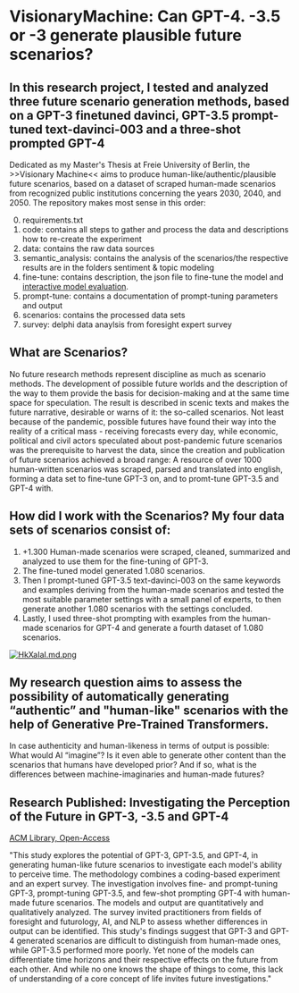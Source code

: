 # VisionaryMachine: Can GPT-4. -3.5 or -3 generate plausible future scenarios?

## In this research project, I tested and analyzed three future scenario generation methods, based on a GPT-3 finetuned davinci, GPT-3.5 prompt-tuned text-davinci-003 and a three-shot prompted GPT-4

Dedicated as my Master's Thesis at Freie University of Berlin, the >>Visionary Machine<< aims to produce human-like/authentic/plausible future scenarios, based on a dataset of scraped human-made scenarios from recognized public institutions concerning the years 2030, 2040, and 2050. The repository makes most sense in this order:

0) requirements.txt
1) code: contains all steps to gather and process the data and descriptions how to re-create the experiment
2) data: contains the raw data sources
3) semantic_analysis: contains the analysis of the scenarios/the respective results are in the folders sentiment & topic modeling
4) fine-tune: contains description, the json file to fine-tune the model and [interactive model evaluation](https://api.wandb.ai/links/kozachekdiana/vanist0j).
5) prompt-tune: contains a documentation of prompt-tuning parameters and output
6) scenarios: contains the processed data sets
7) survey: delphi data anaylsis from foresight expert survey

## What are Scenarios?

No future research methods represent discipline as much as scenario methods. The development of possible future worlds and the description of the way to them provide the basis for decision-making and at the same time space for speculation. The result is described in scenic texts and makes the future narrative, desirable or warns of it: the so-called scenarios. Not least because of the pandemic, possible futures have found their way into the reality of a critical mass - receiving forecasts every day, while economic, political and civil actors speculated about post-pandemic future scenarios was the prerequisite to harvest the data, since the creation and publication of future scenarios achieved a broad range: A resource of over 1000 human-written scenarios was scraped, parsed and translated into english, forming a data set to fine-tune GPT-3 on, and to promt-tune GPT-3.5 and GPT-4 with.

## How did I work with the Scenarios? My four data sets of scenarios consist of:

1) +1.300 Human-made scenarios were scraped, cleaned, summarized and analyzed to use them for the fine-tuning of GPT-3. 
2) The fine-tuned model generated 1.080 scenarios. 
3) Then I prompt-tuned GPT-3.5 text-davinci-003 on the same keywords and examples deriving from the human-made scenarios and tested the most suitable parameter settings with a small panel of experts, to then generate another 1.080 scenarios with the settings concluded. 
4) Lastly, I used three-shot prompting with examples from the human-made scenarios for GPT-4 and generate a fourth dataset of 1.080 scenarios.

<a href="https://freeimage.host/i/HkXaIaI"><img src="https://iili.io/HkXaIaI.md.png" alt="HkXaIaI.md.png" border="0"></a>

## My research question aims to assess the possibility of automatically generating “authentic” and "human-like" scenarios with the help of Generative Pre-Trained Transformers.

In case authenticity and human-likeness in terms of output is possible: What would AI “imagine”? Is it even able to generate other content than the scenarios that humans have developed prior? And if so, what is the differences between machine-imaginaries and human-made futures? 

## Research Published: Investigating the Perception of the Future in GPT-3, -3.5 and GPT-4

[ACM Library, Open-Access](https://dl.acm.org/doi/10.1145/3591196.3596827)

"This study explores the potential of GPT-3, GPT-3.5, and GPT-4, in generating human-like future scenarios to investigate each model's ability to perceive time. The methodology combines a coding-based experiment and an expert survey. The investigation involves fine- and prompt-tuning GPT-3, prompt-tuning GPT-3.5, and few-shot prompting GPT-4 with human-made future scenarios. The models and output are quantitatively and qualitatively analyzed. The survey invited practitioners from fields of foresight and futurology, AI, and NLP to assess whether differences in output can be identified. This study's findings suggest that GPT-3 and GPT-4 generated scenarios are difficult to distinguish from human-made ones, while GPT-3.5 performed more poorly. Yet none of the models can differentiate time horizons and their respective effects on the future from each other. And while no one knows the shape of things to come, this lack of understanding of a core concept of life invites future investigations."
